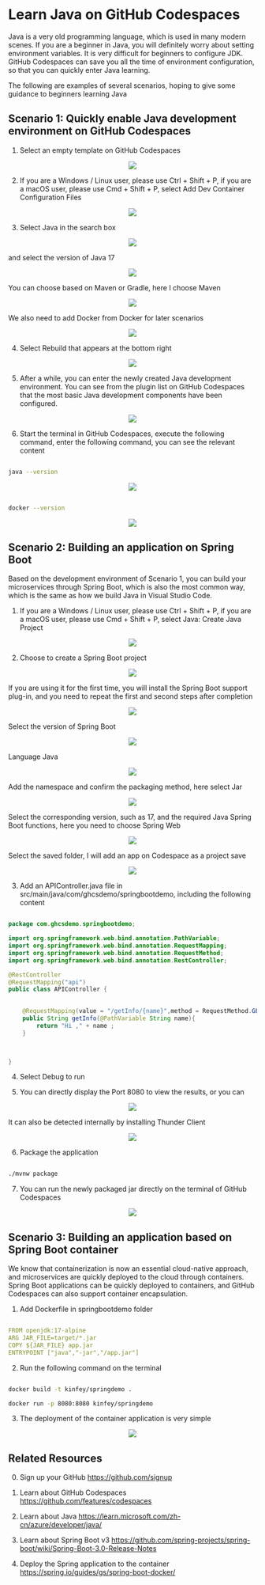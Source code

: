 # **Learn Java on GitHub Codespaces**

Java is a very old programming language, which is used in many modern scenes. If you are a beginner in Java, you will definitely worry about setting environment variables. It is very difficult for beginners to configure JDK. GitHub Codespaces can save you all the time of environment configuration, so that you can quickly enter Java learning.

The following are examples of several scenarios, hoping to give some guidance to beginners learning Java

## **Scenario 1: Quickly enable Java development environment on GitHub Codespaces**

1. Select an empty template on GitHub Codespaces

<div style="text-align:center">
  <img src="./imgs/01/Java/00.png"/>
</div>

2. If you are a Windows / Linux user, please use Ctrl + Shift + P, if you are a macOS user, please use Cmd + Shift + P, select Add Dev Container Configuration Files

<div style="text-align:center">
  <img src="./imgs/01/Java/01.png"/>
</div>

3. Select Java in the search box

<div style="text-align:center">
  <img src="./imgs/01/Java/02.png"/>
</div>

 and select the version of Java 17

<div style="text-align:center">
  <img src="./imgs/01/Java/03.png"/>
</div>

 You can choose based on Maven or Gradle, here I choose Maven

<div style="text-align:center">
  <img src="./imgs/01/Java/04.png"/>
</div>

  We also need to add Docker from Docker for later scenarios

<div style="text-align:center">
  <img src="./imgs/01/Java/041.png"/>
</div>

4. Select Rebuild that appears at the bottom right

<div style="text-align:center">
  <img src="./imgs/01/Java/05.png"/>
</div>

5. After a while, you can enter the newly created Java development environment. You can see from the plugin list on GitHub Codespaces that the most basic Java development components have been configured.

<div style="text-align:center">
  <img src="./imgs/01/Java/061.png"/>
</div>

6. Start the terminal in GitHub Codespaces, execute the following command, enter the following command, you can see the relevant content

```bash

java --version

```

<div style="text-align:center">
  <img src="./imgs/01/Java/07.png"/>
</div>


```bash

docker --version

```

<div style="text-align:center">
  <img src="./imgs/01/Java/071.png"/>
</div>


## **Scenario 2: Building an application on Spring Boot**

Based on the development environment of Scenario 1, you can build your microservices through Spring Boot, which is also the most common way, which is the same as how we build Java in Visual Studio Code.

1. If you are a Windows / Linux user, please use Ctrl + Shift + P, if you are a macOS user, please use Cmd + Shift + P, select Java: Create Java Project

<div style="text-align:center">
  <img src="./imgs/01/Java/09.png"/>
</div>

2. Choose to create a Spring Boot project

<div style="text-align:center">
  <img src="./imgs/01/Java/10.png"/>
</div>

  If you are using it for the first time, you will install the Spring Boot support plug-in, and you need to repeat the first and second steps after completion

<div style="text-align:center">
  <img src="./imgs/01/Java/11.png"/>
</div>

  Select the version of Spring Boot

<div style="text-align:center">
  <img src="./imgs/01/Java/12.png"/>
</div>

  Language Java

<div style="text-align:center">
  <img src="./imgs/01/Java/13.png"/>
</div>

  Add the namespace and confirm the packaging method, here select Jar

<div style="text-align:center">
  <img src="./imgs/01/Java/14.png"/>
</div>

  Select the corresponding version, such as 17, and the required Java Spring Boot functions, here you need to choose Spring Web

<div style="text-align:center">
  <img src="./imgs/01/Java/15.png"/>
</div>

 Select the saved folder, I will add an app on Codespace as a project save

<div style="text-align:center">
  <img src="./imgs/01/Java/16.png"/>
</div>

3. Add an APIController.java file in src/main/java/com/ghcsdemo/springbootdemo, including the following content

```java

package com.ghcsdemo.springbootdemo;

import org.springframework.web.bind.annotation.PathVariable;
import org.springframework.web.bind.annotation.RequestMapping;
import org.springframework.web.bind.annotation.RequestMethod;
import org.springframework.web.bind.annotation.RestController;

@RestController
@RequestMapping("api")
public class APIController {

    
    @RequestMapping(value = "/getInfo/{name}",method = RequestMethod.GET)
    public String getInfo(@PathVariable String name){
        return "Hi ," + name ;
    }


    
}

```

4. Select Debug to run

5. You can directly display the Port 8080 to view the results, or you can

<div style="text-align:center">
  <img src="./imgs/01/Java/18.png"/>
</div>

   It can also be detected internally by installing Thunder Client

<div style="text-align:center">
  <img src="./imgs/01/Java/19.png"/>
</div>

6. Package the application


```bash

./mvnw package

```
7. You can run the newly packaged jar directly on the terminal of GitHub Codespaces

<div style="text-align:center">
  <img src="./imgs/01/Java/20.png"/>
</div>


## **Scenario 3: Building an application based on Spring Boot container**

We know that containerization is now an essential cloud-native approach, and microservices are quickly deployed to the cloud through containers. Spring Boot applications can be quickly deployed to containers, and GitHub Codespaces can also support container encapsulation.

1. Add Dockerfile in springbootdemo folder

```yml

FROM openjdk:17-alpine
ARG JAR_FILE=target/*.jar
COPY ${JAR_FILE} app.jar
ENTRYPOINT ["java","-jar","/app.jar"]

```

2. Run the following command on the terminal


```bash

docker build -t kinfey/springdemo .

docker run -p 8080:8080 kinfey/springdemo


```

3. The deployment of the container application is very simple

<div style="text-align:center">
  <img src="./imgs/01/Java/21.png"/>
</div>

## **Related Resources**


0. Sign up your GitHub https://github.com/signup

1. Learn about GitHub Codespaces https://github.com/features/codespaces

2. Learn about Java https://learn.microsoft.com/zh-cn/azure/developer/java/

3. Learn about Spring Boot v3 https://github.com/spring-projects/spring-boot/wiki/Spring-Boot-3.0-Release-Notes

4. Deploy the Spring application to the container https://spring.io/guides/gs/spring-boot-docker/

